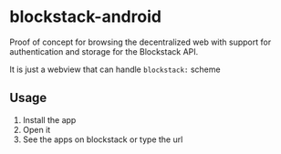 # blockstack-android

Proof of concept for browsing the decentralized web with support for authentication and storage for the Blockstack API.

It is just a webview that can handle `blockstack:` scheme

## Usage
1. Install the app
1. Open it
1. See the apps on blockstack or type the url
